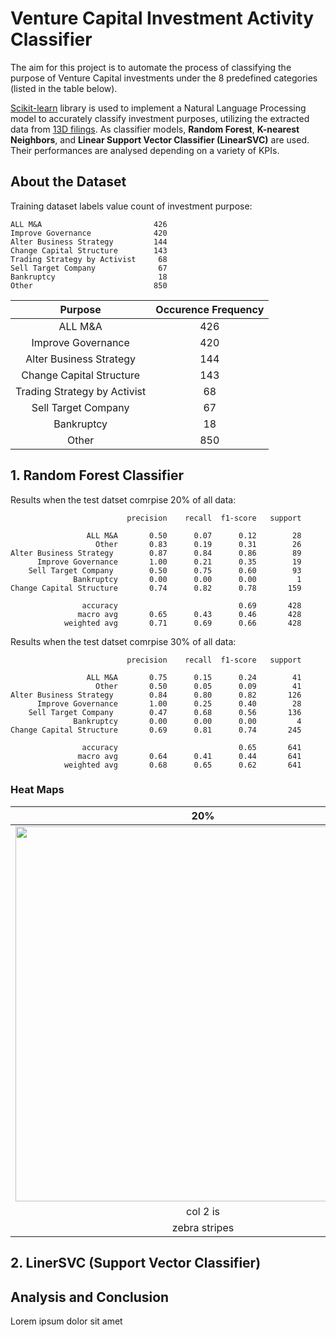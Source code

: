 # Venture Capital Investment Activity Classifier
The aim for this project is to automate the process of classifying the purpose of Venture Capital investments under the 8 predefined categories (listed in the table below).

[Scikit-learn](https://scikit-learn.org/stable/) library is used to implement a Natural Language Processing model to accurately classify investment purposes, utilizing the extracted data from [13D filings](https://en.wikipedia.org/wiki/Schedule_13D). As classifier models, **Random Forest**, **K-nearest Neighbors**, and **Linear Support Vector Classifier (LinearSVC)** are used. Their performances are analysed depending on a variety of KPIs.

## About the Dataset
Training dataset labels value count of investment purpose: 
 
    ALL M&A                         426
    Improve Governance              420
    Alter Business Strategy         144
    Change Capital Structure        143
    Trading Strategy by Activist     68
    Sell Target Company              67
    Bankruptcy                       18
    Other                           850

| Purpose       | Occurence Frequency |
| :-------------: |:-------------:|
| ALL M&A                       | 426 |
| Improve Governance            | 420 |
| Alter Business Strategy       | 144 |
| Change Capital Structure      | 143 |
| Trading Strategy by Activist  | 68 |
| Sell Target Company           | 67 |
| Bankruptcy                    | 18 |
| Other                         | 850 |


## 1. Random Forest Classifier

Results when the test datset comrpise 20% of all data: 

                              precision    recall  f1-score   support

                     ALL M&A       0.50      0.07      0.12        28
                       Other       0.83      0.19      0.31        26
    Alter Business Strategy        0.87      0.84      0.86        89
          Improve Governance       1.00      0.21      0.35        19
        Sell Target Company        0.50      0.75      0.60        93
                  Bankruptcy       0.00      0.00      0.00         1
    Change Capital Structure       0.74      0.82      0.78       159

                    accuracy                           0.69       428
                   macro avg       0.65      0.43      0.46       428
                weighted avg       0.71      0.69      0.66       428


Results when the test datset comrpise 30% of all data: 


                              precision    recall  f1-score   support

                     ALL M&A       0.75      0.15      0.24        41
                       Other       0.50      0.05      0.09        41
    Alter Business Strategy        0.84      0.80      0.82       126
          Improve Governance       1.00      0.25      0.40        28
        Sell Target Company        0.47      0.68      0.56       136
                  Bankruptcy       0.00      0.00      0.00         4
    Change Capital Structure       0.69      0.81      0.74       245

                    accuracy                           0.65       641
                   macro avg       0.64      0.41      0.44       641
                weighted avg       0.68      0.65      0.62       641
                
                
### Heat Maps



| 20%        | 30%           |
| :-------------: |:-------------:|
| <img src="https://raw.githubusercontent.com/aytuncilhan/VC-Investment-Analysis/main/Assests/20Percent.png" width="600"> | <img src="https://raw.githubusercontent.com/aytuncilhan/VC-Investment-Analysis/main/Assests/30percent.png" width="600"> |
| col 2 is      | centered      |
| zebra stripes | are neat      |


## 2. LinerSVC (Support Vector Classifier)



## Analysis and Conclusion

Lorem ipsum dolor sit amet
